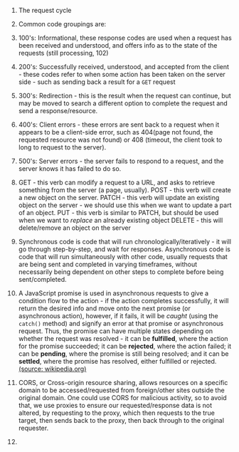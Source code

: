 1. The request cycle

2. Common code groupings are:
  1. 100's: Informational, these response codes are used when a request has been received and understood, and offers info as to the state of the requests (still processing, 102)
  2. 200's: Successfully received, understood, and accepted from the client - these codes refer to when some action has been taken on the server side - such as sending back a result for a ```GET``` request
  3. 300's: Redirection - this is the result when the request can continue, but may be moved to search a different option to complete the request and send a response/resource.
  4. 400's: Client errors - these errors are sent back to a request when it appears to be a client-side error, such as 404(page not found, the requested resource was not found) or 408 (timeout, the client took to long to request to the server).
  5. 500's: Server errors - the server fails to respond to a request, and the server knows it has failed to do so.

3. GET - this verb can modify a request to a URL, and asks to retrieve something from the server (a page, usually).
POST - this verb will create a new object on the server.
PATCH - this verb will update an existing object on the server - we should use this when we want to update a part of an object.
PUT - this verb is similar to PATCH, but should be used when we want to *replace* an already existing object
DELETE - this will delete/remove an object on the server

4. Synchronous code is code that will run chronologically/iteratively - it will go through step-by-step, and wait for responses. Asynchronous code is code that will run simultaneously with other code, usually requests that are being sent and completed in varying timeframes, without necessarily being dependent on other steps to complete before being sent/completed.

5. A JavaScript promise is used in asynchronous requests to give a condition flow to the action - if the action completes successfully, it will return the desired info and move onto the next promise (or asynchronous action), however, if it fails, it will be *caught* (using the ```catch()``` method) and signify an error at that promise or asynchronous request. Thus, the promise can have multiple states depending on whether the request was resolved - it can be **fulfilled**, where the action for the promise succeeded; it can be **rejected**, where the action failed; it can be **pending**, where the promise is still being resolved; and it can be **settled**, where the promise has resolved, either fulfilled or rejected.
[(source: wikipedia.org)](https://en.wikipedia.org/wiki/List_of_HTTP_status_codes)

6. CORS, or Cross-origin resource sharing, allows resources on a specific domain to be accessed/requested from foreign/other sites outside the original domain. One could use CORS for malicious activity, so to avoid that, we use proxies to ensure our requested/response data is not altered, by requesting to the proxy, which then requests to the true target, then sends back to the proxy, then back through to the original requester.

7. ```javascript

```

